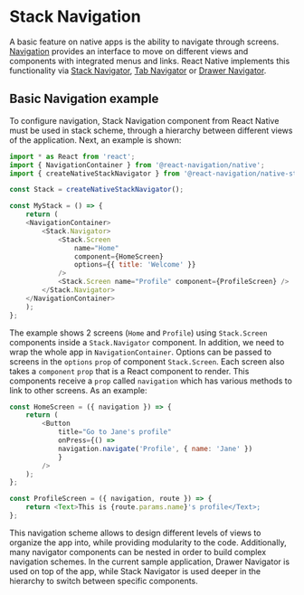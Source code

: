 # Stack Navigation

A basic feature on native apps is the ability to navigate through screens. [Navigation](https://reactnative.dev/docs/navigation) provides an interface to move on different views and components with integrated menus and links. React Native implements this functionality via [Stack Navigator](https://reactnavigation.org/docs/stack-navigator/), [Tab Navigator](https://reactnavigation.org/docs/tab-based-navigation/) or [Drawer Navigator](https://reactnavigation.org/docs/drawer-based-navigation/).

## Basic Navigation example

To configure navigation, Stack Navigation component from React Native must be used in stack scheme, through a hierarchy between different views of the application. Next, an example is shown:

```javascript
import * as React from 'react';
import { NavigationContainer } from '@react-navigation/native';
import { createNativeStackNavigator } from '@react-navigation/native-stack';

const Stack = createNativeStackNavigator();

const MyStack = () => {
    return (
    <NavigationContainer>
        <Stack.Navigator>
            <Stack.Screen
                name="Home"
                component={HomeScreen}
                options={{ title: 'Welcome' }}
            />
            <Stack.Screen name="Profile" component={ProfileScreen} />
        </Stack.Navigator>
    </NavigationContainer>
    );
};

```

The example shows 2 screens (`Home` and `Profile`) using `Stack.Screen` components inside a `Stack.Navigator` component. In addition, we need to wrap the whole app in `NavigationContainer`. Options can be passed to screens in the `options` `prop` of component `Stack.Screen`. Each screen also takes a `component` `prop` that is a React component to render. This components receive a `prop` called `navigation` which has various methods to link to other screens. As an example:

```javascript
const HomeScreen = ({ navigation }) => {
    return (
        <Button
            title="Go to Jane's profile"
            onPress={() =>
            navigation.navigate('Profile', { name: 'Jane' })
            }
        />
    );
};

const ProfileScreen = ({ navigation, route }) => {
    return <Text>This is {route.params.name}'s profile</Text>;
};

```

This navigation scheme allows to design different levels of views to organize the app into, while providing modularity to the code. Additionally, many navigator components can be nested in order to build complex navigation schemes. In the current sample application, Drawer Navigator is used on top of the app, while Stack Navigator is used deeper in the hierarchy to switch between specific components.